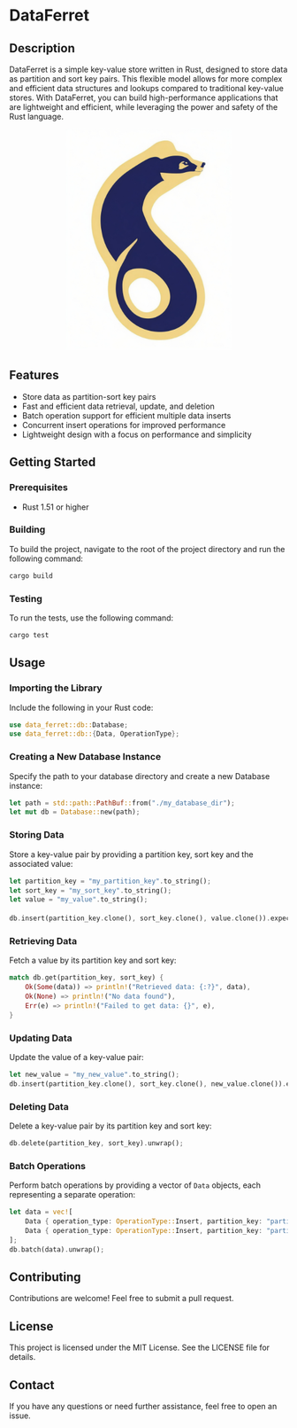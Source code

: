 # DataFerret

## Description

DataFerret is a simple key-value store written in Rust, designed to store data as partition and sort key pairs. This flexible model allows for more complex and efficient data structures and lookups compared to traditional key-value stores. With DataFerret, you can build high-performance applications that are lightweight and efficient, while leveraging the power and safety of the Rust language.

<div style="text-align:center">
    <img src="./logo.png" alt="DataFerret Logo" width="300"/>
</div>

## Features

- Store data as partition-sort key pairs
- Fast and efficient data retrieval, update, and deletion
- Batch operation support for efficient multiple data inserts
- Concurrent insert operations for improved performance
- Lightweight design with a focus on performance and simplicity

## Getting Started

### Prerequisites

- Rust 1.51 or higher

### Building

To build the project, navigate to the root of the project directory and run the following command:

```bash
cargo build
```

### Testing

To run the tests, use the following command:

```bash
cargo test
```

## Usage

### Importing the Library

Include the following in your Rust code:

```rust
use data_ferret::db::Database;
use data_ferret::db::{Data, OperationType};
```

### Creating a New Database Instance

Specify the path to your database directory and create a new Database instance:

```rust
let path = std::path::PathBuf::from("./my_database_dir");
let mut db = Database::new(path);
```

### Storing Data

Store a key-value pair by providing a partition key, sort key and the associated value:

```rust
let partition_key = "my_partition_key".to_string();
let sort_key = "my_sort_key".to_string();
let value = "my_value".to_string();

db.insert(partition_key.clone(), sort_key.clone(), value.clone()).expect("Failed to insert data");
```

### Retrieving Data

Fetch a value by its partition key and sort key:

```rust
match db.get(partition_key, sort_key) {
    Ok(Some(data)) => println!("Retrieved data: {:?}", data),
    Ok(None) => println!("No data found"),
    Err(e) => println!("Failed to get data: {}", e),
}
```

### Updating Data

Update the value of a key-value pair:

```rust
let new_value = "my_new_value".to_string();
db.insert(partition_key.clone(), sort_key.clone(), new_value.clone()).expect("Failed to update data");
```

### Deleting Data

Delete a key-value pair by its partition key and sort key:

```rust
db.delete(partition_key, sort_key).unwrap();
```

### Batch Operations

Perform batch operations by providing a vector of `Data` objects, each representing a separate operation:

```rust
let data = vec![
    Data { operation_type: OperationType::Insert, partition_key: "partition1".to_string(), sort_key: "sort1".to_string(), value: "value1".to_string() },
    Data { operation_type: OperationType::Insert, partition_key: "partition2".to_string(), sort_key: "sort2".to_string(), value: "value2".to_string() },
];
db.batch(data).unwrap();
```

## Contributing

Contributions are welcome! Feel free to submit a pull request.

## License

This project is licensed under the MIT License. See the LICENSE file for details.

## Contact

If you have any questions or need further assistance, feel free to open an issue.
